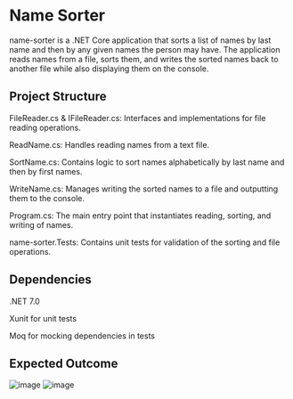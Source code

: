 # Name Sorter

name-sorter is a .NET Core application that sorts a list of names by last name and then by any given names the person may have. 
The application reads names from a file, sorts them, and writes the sorted names back to another file while also displaying them on the console.

## Project Structure

FileReader.cs & IFileReader.cs: Interfaces and implementations for file reading operations.

ReadName.cs: Handles reading names from a text file.

SortName.cs: Contains logic to sort names alphabetically by last name and then by first names.

WriteName.cs: Manages writing the sorted names to a file and outputting them to the console.

Program.cs: The main entry point that instantiates reading, sorting, and writing of names.

name-sorter.Tests: Contains unit tests for validation of the sorting and file operations.

## Dependencies

.NET 7.0

Xunit for unit tests

Moq for mocking dependencies in tests

## Expected Outcome

![image](https://github.com/MobinAkhter/NameSorter/assets/55329336/40099244-0773-4fbe-9da8-a77d277965b1)
![image](https://github.com/MobinAkhter/NameSorter/assets/55329336/27d70927-71cb-4580-8167-99e9df887383)

